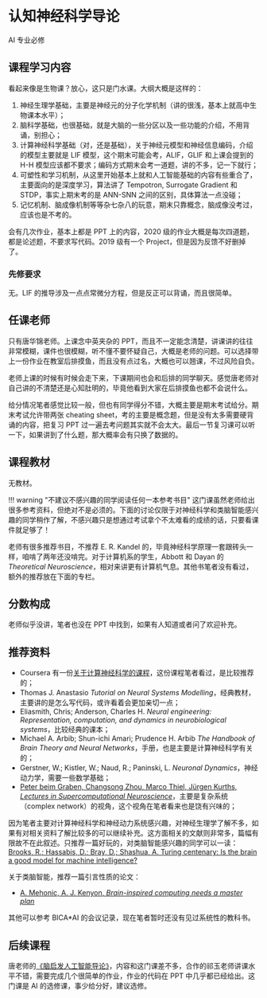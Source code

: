 # 认知神经科学导论

<div class="badges">
<span class="badge ai-badge">AI 专业必修</span>
</div>

## 课程学习内容

看起来像是生物课？放心，这只是门水课。大纲大概是这样的：

1. 神经生理学基础，主要是神经元的分子化学机制（讲的很浅，基本上就高中生物课本水平）；
2. 脑科学基础，也很基础，就是大脑的一些分区以及一些功能的介绍，不用背诵，别担心；
3. 计算神经科学基础（对，还是基础），关于神经元模型和神经信息编码，介绍的模型主要就是 LIF 模型，这个期末可能会考，ALIF，GLIF 和上课会提到的 H-H 模型应该都不要求；编码方式期末会考一道题，讲的不多，记一下就行；
4. 可塑性和学习机制，从这里开始基本上就和人工智能基础的内容有些重合了，主要面向的是深度学习，算法讲了 Tempotron, Surrogate Gradient 和 STDP，事实上期末考的是 ANN-SNN 之间的区别，具体算法一点没碰；
5. 记忆机制、脑成像机制等等杂七杂八的玩意，期末只靠概念，脑成像没考过，应该也是不考的。

会有几次作业，基本上都是 PPT 上的内容，2020 级的作业大概是每次四道题，都是论述题，不要求写代码。2019 级有一个 Project，但是因为反馈不好删掉了。

### 先修要求

无。LIF 的推导涉及一点点常微分方程，但是反正可以背诵，而且很简单。

## 任课老师

只有唐华锦老师。上课念中英夹杂的 PPT，而且不一定能念清楚，讲课讲的往往非常模糊，课件也很模糊，听不懂不要怀疑自己，大概是老师的问题。可以选择带上一份作业在教室后排摸鱼，而且没有点过名，大概也可以翘课，不过风险自负。

老师上课的时候有时候会走下来，下课期间也会和后排的同学聊天。感觉唐老师对自己讲的不清楚还是心知肚明的，毕竟他看到大家在后排摸鱼也都不会说什么。

给分情况笔者感觉比较一般，但也有同学得分不错，大概主要是期末考试给分。期末考试允许带两张 cheating sheet，考的主要是概念题，但是没有太多需要硬背诵的内容，把复习 PPT 过一遍去考问题其实就不会太大。最后一节复习课可以听一下，如果讲到了什么题，那大概率会有只换了数据的。

## 课程教材

无教材。

!!! warning "不建议不感兴趣的同学阅读任何一本参考书目"
    这门课虽然老师给出很多参考资料，但绝对不是必须的。下面的讨论仅限于对神经科学和类脑智能感兴趣的同学稍作了解，不感兴趣只是想通过考试拿个不太难看的成绩的话，只要看课件就足够了！

老师有很多推荐书目，不推荐 E. R. Kandel 的，毕竟神经科学原理一套跟砖头一样，咱啃了两年还没啃完。对于计算机系的学生，Abbott 和 Dayan 的 *Theoretical Neuroscience*，相对来讲更有计算机气息。其他书笔者没有看过，额外的推荐放在下面的专栏。

## 分数构成

老师似乎没讲，笔者也没在 PPT 中找到，如果有人知道或者问了欢迎补充。

## 推荐资料

- Coursera 有一份[关于计算神经科学的课程](https://www.coursera.org/learn/computational-neuroscience)，这份课程笔者看过，是比较推荐的；
- Thomas J. Anastasio *Tutorial on Neural Systems Modelling*，经典教材，主要讲的是怎么写代码，或许看着会更加亲切一点；
- Eliasmith, Chris; Anderson, Charles H. *Neural engineering: Representation, computation, and dynamics in neurobiological systems*，比较经典的课本；
- Michael A. Arbib; Shun-ichi Amari; Prudence H. Arbib *The Handbook of Brain Theory and Neural Networks*，手册，也是主要是计算神经科学有关的；
- Gerstner, W.; Kistler, W.; Naud, R.; Paninski, L. *Neuronal Dynamics*，神经动力学，需要一些数学基础；
- [Peter beim Graben, Changsong Zhou, Marco Thiel, Jürgen Kurths, *Lectures in Supercomputational Neuroscience*](https://link.springer.com/book/10.1007/978-3-540-73159-7)，主要是复杂系统（complex network）的视角，这个视角在笔者看来也是饶有兴味的；

因为笔者主要对计算神经科学和神经动力系统感兴趣，对神经生理学了解不多，如果有对相关资料了解比较多的可以继续补充。这方面相关的文献则非常多，篇幅有限故不在此叙述。只推荐一篇好玩的，对类脑智能感兴趣的同学可以一读：[Brooks, R.; Hassabis, D.; Bray, D.; Shashua, A. Turing centenary: Is the brain a good model for machine intelligence?](https://doi.org/10.1038%2F482462a)

关于类脑智能，推荐一篇引言性质的论文：

- [A. Mehonic, A. J. Kenyon, *Brain-inspired computing needs a master plan*](https://www.nature.com/articles/s41586-021-04362-w)

其他可以参考 BICA*AI 的会议记录，现在笔者暂时还没有见过系统性的教科书。

## 后续课程

唐老师的[《脑启发人工智能导论》](../major_elective/brain_inspired_ai)，内容和这门课差不多，合作的祁玉老师讲课水平不错，需要完成几个很简单的作业，作业的代码在 PPT 中几乎都已经给出。这门课是 AI 的选修课，事少给分好，建议选修。
